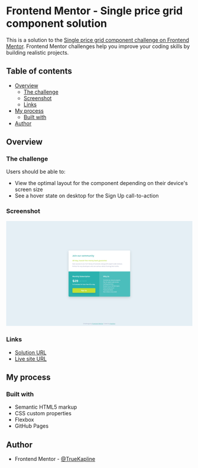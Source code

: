 # Frontend Mentor - Single price grid component solution

This is a solution to the [Single price grid component challenge on Frontend Mentor](https://www.frontendmentor.io/challenges/single-price-grid-component-5ce41129d0ff452fec5abbbc). Frontend Mentor challenges help you improve your coding skills by building realistic projects. 

## Table of contents

- [Overview](#overview)
  - [The challenge](#the-challenge)
  - [Screenshot](#screenshot)
  - [Links](#links)
- [My process](#my-process)
  - [Built with](#built-with)
- [Author](#author)

## Overview

### The challenge

Users should be able to:

- View the optimal layout for the component depending on their device's screen size
- See a hover state on desktop for the Sign Up call-to-action

### Screenshot

![](./images/screenshot.png)

### Links

- [Solution URL](https://www.frontendmentor.io/solutions/responsive-single-price-component-PUeFDCLMZs)
- [Live site URL](http://kapline.me/single-price-grid-component-master/)

## My process

### Built with

- Semantic HTML5 markup
- CSS custom properties
- Flexbox
- GitHub Pages

## Author

- Frontend Mentor - [@TrueKapline](https://www.frontendmentor.io/profile/TrueKapline)